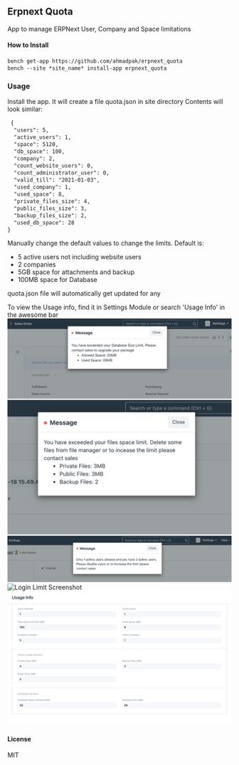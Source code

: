 ## Erpnext Quota

App to manage ERPNext User, Company and Space limitations

#### How to Install
```
bench get-app https://github.com/ahmadpak/erpnext_quota
bench --site *site_name* install-app erpnext_quota
```
### Usage
Install the app. It will create a file quota.json in site directory
Contents will look similar:

```
 {
  "users": 5,
  "active_users": 1,
  "space": 5120,
  "db_space": 100,
  "company": 2,
  "count_website_users": 0,
  "count_administrator_user": 0,
  "valid_till": "2021-01-03",
  "used_company": 1,
  "used_space": 8,
  "private_files_size": 4,
  "public_files_size": 3,
  "backup_files_size": 2,
  "used_db_space": 28
}
```

Manually change the default values to change the limits. 
Default is:
- 5 active users not including website users
- 2 companies
- 5GB space for attachments and backup
- 100MB space for Database

quota.json file will automatically get updated for any 

To view the Usage info, find it in Settings Module or search 'Usage Info' in the awesome bar
![Database Limit Screenshot](images/database_limit.png)
![Files Limit Screenshot](images/files_space_limit.png)
![User Limit Screenshot](images/user_limit.png)
![Login Limit Screenshot](images/login_validity.gif)
![Usage Info Screenshot](images/usage_info_doc.png)
#### License
MIT
